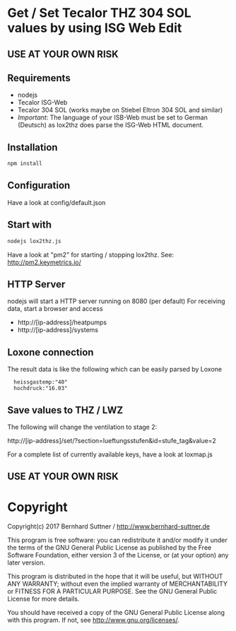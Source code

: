 # Get / Set Tecalor THZ 304 SOL values by using ISG Web Edit

## USE AT YOUR OWN RISK

## Requirements
- nodejs
- Tecalor ISG-Web
- Tecalor 304 SOL (works maybe on Stiebel Eltron 304 SOL and similar)
- *Important*: The language of your ISB-Web must be set to German (Deutsch) as lox2thz does parse the ISG-Web HTML document.

## Installation
```sh
npm install
```

## Configuration
Have a look at config/default.json

## Start with
```sh
nodejs lox2thz.js
```

Have a look at "pm2" for starting / stopping lox2thz. See:
http://pm2.keymetrics.io/

## HTTP Server
nodejs will start a HTTP server running on 8080 (per default)
For receiving data, start a browser and access
 - http://[ip-address]/heatpumps
 - http://[ip-address]/systems

## Loxone connection
The result data is like the following which can be easily parsed by Loxone
```
  heissgastemp:"40"
  hochdruck:"16.03" 
```

## Save values to THZ / LWZ
The following will change the ventilation to stage 2:

http://[ip-address]/set/?section=lueftungsstufen&id=stufe_tag&value=2

For a complete list of currently available keys, have a look at loxmap.js

## USE AT YOUR OWN RISK

# Copyright

Copyright(c) 2017 Bernhard Suttner / http://www.bernhard-suttner.de

This program is free software: you can redistribute it and/or modify it under the terms of the GNU General Public License as published by the Free Software Foundation, either version 3 of the License, or (at your option) any later version.

This program is distributed in the hope that it will be useful, but WITHOUT ANY WARRANTY; without even the implied warranty of MERCHANTABILITY or FITNESS FOR A PARTICULAR PURPOSE. See the GNU General Public License for more details.

You should have received a copy of the GNU General Public License along with this program. If not, see http://www.gnu.org/licenses/.



